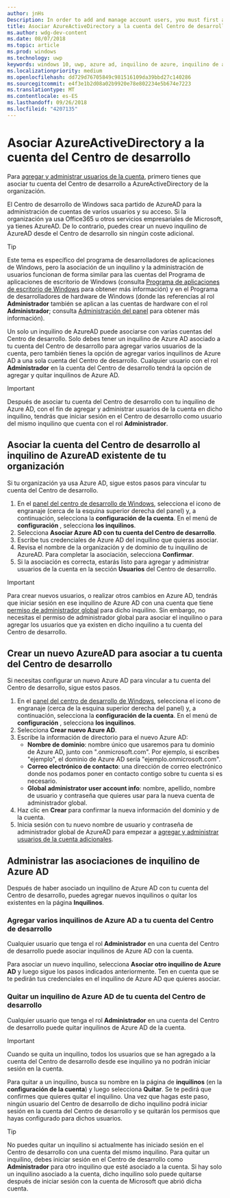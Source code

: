 ```yaml
---
author: jnHs
Description: In order to add and manage account users, you must first associate your Dev Center account with your organization's Azure Active Directory.
title: Asociar AzureActiveDirectory a la cuenta del Centro de desarrollo
ms.author: wdg-dev-content
ms.date: 08/07/2018
ms.topic: article
ms.prod: windows
ms.technology: uwp
keywords: windows 10, uwp, azure ad, inquilino de azure, inquilino de aad, inquilino de azure ad, administración de inquilinos, inquilinos
ms.localizationpriority: medium
ms.openlocfilehash: dd729d76705849c981516109da39bbd27c140286
ms.sourcegitcommit: e4f3e1b2d08a02b9920e78e802234e5b674e7223
ms.translationtype: MT
ms.contentlocale: es-ES
ms.lasthandoff: 09/26/2018
ms.locfileid: "4207135"
---
```

# <a name="associate-azure-active-directory-with-your-dev-center-account"></a>Asociar AzureActiveDirectory a la cuenta del Centro de desarrollo

Para [agregar y administrar usuarios de la cuenta](add-users-groups-and-azure-ad-applications.md), primero tienes que asociar tu cuenta del Centro de desarrollo a AzureActiveDirectory de la organización. 

El Centro de desarrollo de Windows saca partido de AzureAD para la administración de cuentas de varios usuarios y su acceso. Si la organización ya usa Office365 u otros servicios empresariales de Microsoft, ya tienes AzureAD. De lo contrario, puedes crear un nuevo inquilino de AzureAD desde el Centro de desarrollo sin ningún coste adicional.

> [!TIP]
> Este tema es específico del programa de desarrolladores de aplicaciones de Windows, pero la asociación de un inquilino y la administración de usuarios funcionan de forma similar para las cuentas del Programa de aplicaciones de escritorio de Windows (consulta [Programa de aplicaciones de escritorio de Windows](https://docs.microsoft.com/windows/desktop/appxpkg/windows-desktop-application-program#add-and-manage-account-users) para obtener más información) y en el Programa de desarrolladores de hardware de Windows (donde las referencias al rol **Administrador** también se aplican a las cuentas de hardware con el rol **Administrador**; consulta [Administración del panel](https://docs.microsoft.com/windows-hardware/drivers/dashboard/dashboard-administration) para obtener más información).

Un solo un inquilino de AzureAD puede asociarse con varias cuentas del Centro de desarrollo. Solo debes tener un inquilino de Azure AD asociado a tu cuenta del Centro de desarrollo para agregar varios usuarios de la cuenta, pero también tienes la opción de agregar varios inquilinos de Azure AD a una sola cuenta del Centro de desarrollo. Cualquier usuario con el rol **Administrador** en la cuenta del Centro de desarrollo tendrá la opción de agregar y quitar inquilinos de Azure AD.

> [!IMPORTANT]
> Después de asociar tu cuenta del Centro de desarrollo con tu inquilino de Azure AD, con el fin de agregar y administrar usuarios de la cuenta en dicho inquilino, tendrás que iniciar sesión en el Centro de desarrollo como usuario del mismo inquilino que cuenta con el rol **Administrador**.


## <a name="associate-your-dev-center-account-with-your-organizations-existing-azure-ad-tenant"></a>Asociar la cuenta del Centro de desarrollo al inquilino de AzureAD existente de tu organización

Si tu organización ya usa Azure AD, sigue estos pasos para vincular tu cuenta del Centro de desarrollo.

1.  En el [panel del centro de desarrollo de Windows](https://partner.microsoft.com/dashboard), selecciona el icono de engranaje (cerca de la esquina superior derecha del panel) y, a continuación, selecciona la **configuración de la cuenta**. En el menú de **configuración** , selecciona **los inquilinos**.
2.  Selecciona **Asociar Azure AD con tu cuenta del Centro de desarrollo**.
3.  Escribe tus credenciales de Azure AD del inquilino que quieras asociar.
4.  Revisa el nombre de la organización y de dominio de tu inquilino de AzureAD. Para completar la asociación, selecciona **Confirmar**.
5.  Si la asociación es correcta, estarás listo para agregar y administrar usuarios de la cuenta en la sección **Usuarios** del Centro de desarrollo.

> [!IMPORTANT]
> Para crear nuevos usuarios, o realizar otros cambios en Azure AD, tendrás que iniciar sesión en ese inquilino de Azure AD con una cuenta que tiene [permiso de administrador global](https://docs.microsoft.com/azure/active-directory/users-groups-roles/directory-assign-admin-roles) para dicho inquilino. Sin embargo, no necesitas el permiso de administrador global para asociar el inquilino o para agregar los usuarios que ya existen en dicho inquilino a tu cuenta del Centro de desarrollo.


## <a name="create-a-brand-new-azure-ad-to-associate-with-your-dev-center-account"></a>Crear un nuevo AzureAD para asociar a tu cuenta del Centro de desarrollo

Si necesitas configurar un nuevo Azure AD para vincular a tu cuenta del Centro de desarrollo, sigue estos pasos.

1.  En el [panel del centro de desarrollo de Windows](https://partner.microsoft.com/dashboard), selecciona el icono de engranaje (cerca de la esquina superior derecha del panel) y, a continuación, selecciona la **configuración de la cuenta**. En el menú de **configuración** , selecciona **los inquilinos**.
2.  Selecciona **Crear nuevo Azure AD**.
3.  Escribe la información de directorio para el nuevo Azure AD:
    - **Nombre de dominio**: nombre único que usaremos para tu dominio de Azure AD, junto con ".onmicrosoft.com". Por ejemplo, si escribes "ejemplo", el dominio de Azure AD sería "ejemplo.onmicrosoft.com".
    - **Correo electrónico de contacto**: una dirección de correo electrónico donde nos podamos poner en contacto contigo sobre tu cuenta si es necesario.
    - **Global administrator user account info**: nombre, apellido, nombre de usuario y contraseña que quieres usar para la nueva cuenta de administrador global.
4.  Haz clic en **Crear** para confirmar la nueva información del dominio y de la cuenta.
5.  Inicia sesión con tu nuevo nombre de usuario y contraseña de administrador global de AzureAD para empezar a [agregar y administrar usuarios de la cuenta adicionales](add-users-groups-and-azure-ad-applications.md).


## <a name="manage-azure-ad-tenant-associations"></a>Administrar las asociaciones de inquilino de Azure AD

Después de haber asociado un inquilino de Azure AD con tu cuenta del Centro de desarrollo, puedes agregar nuevos inquilinos o quitar los existentes en la página **Inquilinos**.


### <a name="add-multiple-azure-ad-tenants-to-your-dev-center-account"></a>Agregar varios inquilinos de Azure AD a tu cuenta del Centro de desarrollo

Cualquier usuario que tenga el rol **Administrador** en una cuenta del Centro de desarrollo puede asociar inquilinos de Azure AD con la cuenta.

Para asociar un nuevo inquilino, selecciona **Asociar otro inquilino de Azure AD** y luego sigue los pasos indicados anteriormente. Ten en cuenta que se te pedirán tus credenciales en el inquilino de Azure AD que quieres asociar.


### <a name="remove-an-azure-ad-tenant-from-your-dev-center-account"></a>Quitar un inquilino de Azure AD de tu cuenta del Centro de desarrollo

Cualquier usuario que tenga el rol **Administrador** en una cuenta del Centro de desarrollo puede quitar inquilinos de Azure AD de la cuenta.

> [!IMPORTANT]
> Cuando se quita un inquilino, todos los usuarios que se han agregado a la cuenta del Centro de desarrollo desde ese inquilino ya no podrán iniciar sesión en la cuenta. 

Para quitar a un inquilino, busca su nombre en la página de **inquilinos** (en la **configuración de la cuenta**) y luego selecciona **Quitar**. Se te pedirá que confirmes que quieres quitar el inquilino. Una vez que hagas este paso, ningún usuario del Centro de desarrollo de dicho inquilino podrá iniciar sesión en la cuenta del Centro de desarrollo y se quitarán los permisos que hayas configurado para dichos usuarios.

> [!TIP]
> No puedes quitar un inquilino si actualmente has iniciado sesión en el Centro de desarrollo con una cuenta del mismo inquilino. Para quitar un inquilino, debes iniciar sesión en el Centro de desarrollo como **Administrador** para otro inquilino que esté asociado a la cuenta. Si hay solo un inquilino asociado a la cuenta, dicho inquilino solo puede quitarse después de iniciar sesión con la cuenta de Microsoft que abrió dicha cuenta.


